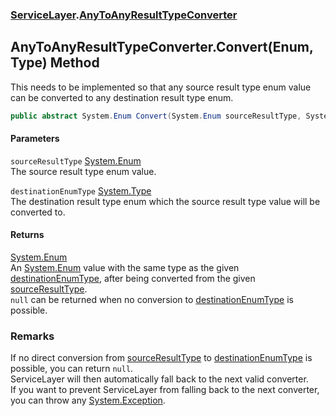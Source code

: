 ### [ServiceLayer](ServiceLayer.md 'ServiceLayer').[AnyToAnyResultTypeConverter](ServiceLayer_AnyToAnyResultTypeConverter.md 'ServiceLayer.AnyToAnyResultTypeConverter')
## AnyToAnyResultTypeConverter.Convert(Enum, Type) Method
This needs to be implemented so that any source result type enum value can be converted to any destination result type enum.
```csharp
public abstract System.Enum Convert(System.Enum sourceResultType, System.Type destinationEnumType);
```
#### Parameters
<a name='ServiceLayer_AnyToAnyResultTypeConverter_Convert(System_Enum_System_Type)_sourceResultType'></a>
`sourceResultType` [System.Enum](https://docs.microsoft.com/en-us/dotnet/api/System.Enum 'System.Enum')  
The source result type enum value.
  
<a name='ServiceLayer_AnyToAnyResultTypeConverter_Convert(System_Enum_System_Type)_destinationEnumType'></a>
`destinationEnumType` [System.Type](https://docs.microsoft.com/en-us/dotnet/api/System.Type 'System.Type')  
The destination result type enum which the source result type value will be converted to.
  
#### Returns
[System.Enum](https://docs.microsoft.com/en-us/dotnet/api/System.Enum 'System.Enum')  
An [System.Enum](https://docs.microsoft.com/en-us/dotnet/api/System.Enum 'System.Enum') value with the same type as the given [destinationEnumType](ServiceLayer_AnyToAnyResultTypeConverter_Convert(System_Enum_System_Type).md#ServiceLayer_AnyToAnyResultTypeConverter_Convert(System_Enum_System_Type)_destinationEnumType 'ServiceLayer.AnyToAnyResultTypeConverter.Convert(System.Enum, System.Type).destinationEnumType'), after being converted from the given [sourceResultType](ServiceLayer_AnyToAnyResultTypeConverter_Convert(System_Enum_System_Type).md#ServiceLayer_AnyToAnyResultTypeConverter_Convert(System_Enum_System_Type)_sourceResultType 'ServiceLayer.AnyToAnyResultTypeConverter.Convert(System.Enum, System.Type).sourceResultType').  
`null` can be returned when no conversion to [destinationEnumType](ServiceLayer_AnyToAnyResultTypeConverter_Convert(System_Enum_System_Type).md#ServiceLayer_AnyToAnyResultTypeConverter_Convert(System_Enum_System_Type)_destinationEnumType 'ServiceLayer.AnyToAnyResultTypeConverter.Convert(System.Enum, System.Type).destinationEnumType') is possible.  
### Remarks
If no direct conversion from [sourceResultType](ServiceLayer_AnyToAnyResultTypeConverter_Convert(System_Enum_System_Type).md#ServiceLayer_AnyToAnyResultTypeConverter_Convert(System_Enum_System_Type)_sourceResultType 'ServiceLayer.AnyToAnyResultTypeConverter.Convert(System.Enum, System.Type).sourceResultType') to [destinationEnumType](ServiceLayer_AnyToAnyResultTypeConverter_Convert(System_Enum_System_Type).md#ServiceLayer_AnyToAnyResultTypeConverter_Convert(System_Enum_System_Type)_destinationEnumType 'ServiceLayer.AnyToAnyResultTypeConverter.Convert(System.Enum, System.Type).destinationEnumType') is possible, you can return `null`.  
ServiceLayer will then automatically fall back to the next valid converter.  
If you want to prevent ServiceLayer from falling back to the next converter, you can throw any [System.Exception](https://docs.microsoft.com/en-us/dotnet/api/System.Exception 'System.Exception').  
